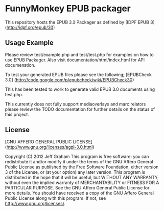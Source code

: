 # FunnyMonkey EPUB packager

This repository hosts the EPUB 3.0 Packager as defined by [IDPF EPUB 3] (http://idpf.org/epub/30)

## Usage Example
Please review test/example.php and test/test.php for examples on how to use EPUB Packager. Also visit documentation/html/index.html for API documenation.

To test your generated EPUB files please see the following;
[EPUBCheck 3.0] (http://code.google.com/p/epubcheck/wiki/EPUBCheck30)

This has been tested to work to generate valid EPUB 3.0 documents using test.php.

This currently does not fully support mediaoverlays and marc:relators please review the TODO documentation for further details on the status of this project.

## License
[GNU AFFERO GENERAL PUBLIC LICENSE] (http://www.gnu.org/licenses/agpl-3.0.html)

Copyright (C) 2012  Jeff Graham
This program is free software: you can redistribute it and/or modify
it under the terms of the GNU Affero General Public License as
published by the Free Software Foundation, either version 3 of the
License, or (at your option) any later version.
This program is distributed in the hope that it will be useful,
but WITHOUT ANY WARRANTY; without even the implied warranty of
MERCHANTABILITY or FITNESS FOR A PARTICULAR PURPOSE.  See the
GNU Affero General Public License for more details.
You should have received a copy of the GNU Affero General Public License
along with this program.  If not, see <http://www.gnu.org/licenses/>.